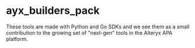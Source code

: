 # ayx_builders_pack
These tools are made with Python and Go SDKs and we see them as a small contribution to the growing set of "next-gen" tools in the Alteryx APA platform.
